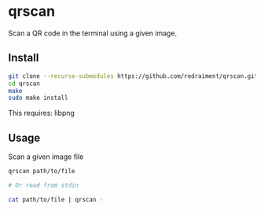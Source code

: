 qrscan
====

Scan a QR code in the terminal using a given image.

## Install

```sh
git clone --recurse-submodules https://github.com/redraiment/qrscan.git
cd qrscan
make
sudo make install
```

This requires: libpng

## Usage

Scan a given image file

```sh
qrscan path/to/file

# Or read from stdin

cat path/to/file | qrscan -
```
